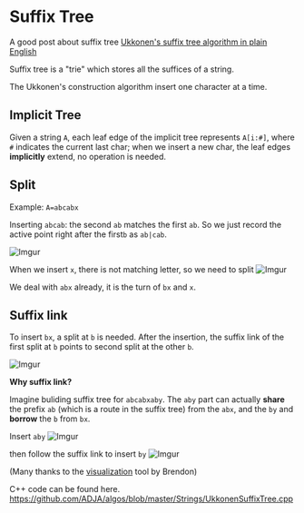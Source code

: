 Suffix Tree
===

A good post about suffix tree
[Ukkonen's suffix tree algorithm in plain English](https://stackoverflow.com/questions/9452701/ukkonens-suffix-tree-algorithm-in-plain-english)

Suffix tree is a "trie" which stores all the suffices of a string.

The Ukkonen's construction algorithm insert one character at a time.

Implicit Tree
---
Given a string `A`, each leaf edge of the implicit tree represents `A[i:#]`, where `#` indicates the current last char; when we insert a new char, the leaf edges **implicitly** extend, no operation is needed.

Split
---
Example: `A=abcabx`

Inserting `abcab`: the second `ab` matches the first `ab`. So we just record the active point right after the first`b` as `ab|cab`.

![Imgur](https://i.imgur.com/n7c2xx8.png)

When we insert `x`, there is not matching letter, so we need to split
![Imgur](https://i.imgur.com/BGIgKA5.png)

We deal with `abx` already, it is the turn of `bx` and `x`.

Suffix link
---
To insert `bx`, a split at `b` is needed. After the insertion, the suffix link of the first split at `b` points to second split at the other `b`.

![Imgur](https://i.imgur.com/EmRp5Rf.png)


**Why suffix link?**

Imagine buliding suffix tree for `abcabxaby`. The `aby` part can actually **share** the prefix `ab` (which is a route in the suffix tree) from the `abx`, and the `by` and **borrow** the `b` from `bx`.

Insert `aby`
![Imgur](https://i.imgur.com/3OtL7xK.png)

then follow the suffix link to insert `by`
![Imgur](https://i.imgur.com/nr6LGOa.png)

(Many thanks to the [visualization](http://brenden.github.io/ukkonen-animation/) tool by Brendon)

C++ code can be found here.
https://github.com/ADJA/algos/blob/master/Strings/UkkonenSuffixTree.cpp
